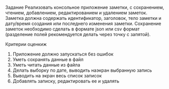 Задание
Реализовать консольное приложение заметки, с сохранением, чтением,
добавлением, редактированием и удалением заметок. Заметка должна
содержать идентификатор, заголовок, тело заметки и дату/время создания или
последнего изменения заметки. Сохранение заметок необходимо сделать в
формате json или csv формат (разделение полей рекомендуется делать через
точку с запятой).

Критерии оценкиж
1. Приложение должно запускаться без ошибок
2. Уметь сохранять данные в файл
3. Уметь читать данные из файла
4. Делать выборку по дате, выводить наэкран выбранную запись
5. Выводить на экран весь список записок
6. Добавлять записку, редактировать ее и удалять